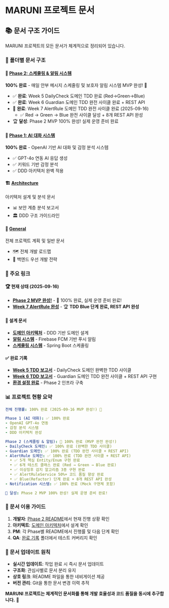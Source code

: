 # MARUNI 프로젝트 문서

## 📚 문서 구조 가이드

MARUNI 프로젝트의 모든 문서가 체계적으로 정리되어 있습니다.

### 📂 폴더별 문서 구조

#### 🎉 [Phase 2: 스케줄링 & 알림 시스템](./phase2/)
**100% 완료** - 매일 안부 메시지 스케줄링 및 보호자 알림 시스템 MVP 완성! 🚀
- ✅ **완료**: Week 5 DailyCheck 도메인 TDD 완료 (Red→Green→Blue)
- ✅ **완료**: Week 6 Guardian 도메인 TDD 완전 사이클 완료 + REST API
- 🎉 **완료**: Week 7 AlertRule 도메인 TDD 완전 사이클 완료 (2025-09-16)
  - ✅ Red → Green → Blue 완전 사이클 달성 + 8개 REST API 완성
- 🏆 **달성**: Phase 2 MVP 100% 완성! 실제 운영 준비 완료

#### 🤖 [Phase 1: AI 대화 시스템](./phase1/)
**100% 완료** - OpenAI 기반 AI 대화 및 감정 분석 시스템
- ✅ GPT-4o 연동 AI 응답 생성
- ✅ 키워드 기반 감정 분석
- ✅ DDD 아키텍처 완벽 적용

#### 🏗️ [Architecture](./architecture/)
아키텍처 설계 및 분석 문서
- 📊 보안 계층 분석 보고서
- 🏛️ DDD 구조 가이드라인

#### 📝 [General](./general/)
전체 프로젝트 계획 및 일반 문서
- 🗺️ 전체 개발 로드맵
- 🔧 백엔드 우선 개발 전략

### 🔗 주요 링크

#### 🏆 현재 상태 (2025-09-16)
- **[Phase 2 MVP 완성!](./phase2/README.md)** - 🎉 100% 완료, 실제 운영 준비 완료!
- **[Week 7 AlertRule 완성](./phase2/planning/week7-alertrule.md)** - 🏆 **TDD Blue 단계 완료, REST API 완성**

#### 📖 설계 문서
- **[도메인 아키텍처](./phase2/implementation/domain-architecture.md)** - DDD 기반 도메인 설계
- **[알림 시스템](./phase2/implementation/notification-system.md)** - Firebase FCM 기반 푸시 알림
- **[스케줄링 시스템](./phase2/implementation/scheduling-system.md)** - Spring Boot 스케줄링

#### ✅ 완료 기록
- **[Week 5 TDD 보고서](./phase2/completed/week5-tdd-report.md)** - DailyCheck 도메인 완벽한 TDD 사이클
- **[Week 6 TDD 보고서](./phase2/completed/week6-guardian-report.md)** - Guardian 도메인 TDD 완전 사이클 + REST API 구현
- **[환경 설정 완료](./phase2/completed/environment-setup.md)** - Phase 2 인프라 구축

### 📊 프로젝트 현황 요약

```yaml
전체 진행률: 100% 완료 (2025-09-16 MVP 완성!) 🎉

Phase 1 (AI 대화): ✅ 100% 완료
- OpenAI GPT-4o 연동
- 감정 분석 시스템
- DDD 아키텍처 완성

Phase 2 (스케줄링 & 알림): 🎉 100% 완료 (MVP 완전 완성!)
- DailyCheck 도메인: ✅ 100% 완료 (완벽한 TDD 사이클)
- Guardian 도메인: ✅ 100% 완료 (TDD 완전 사이클 + REST API)
- AlertRule 도메인: ✅ 100% 완료 (TDD 완전 사이클 + REST API)
  • ✅ 5개 핵심 Entity/Enum 구현 완료
  • ✅ 6개 테스트 클래스 완료 (Red → Green → Blue 완료)
  • ✅ 이상징후 감지 알고리즘 3종 구현 완료
  • ✅ AlertRuleService 50%+ 코드 품질 향상 완료
  • ✅ Blue(Refactor) 단계 완료 + 8개 REST API 완성
- Notification 시스템: ✅ 100% 완료 (Mock 구현체 포함)

🚀 달성: Phase 2 MVP 100% 완성! 실제 운영 준비 완료!
```

### 🔧 문서 이용 가이드

1. **개발자**: [Phase 2 README](./phase2/README.md)에서 현재 진행 상황 확인
2. **아키텍트**: [도메인 아키텍처](./phase2/implementation/domain-architecture.md)에서 설계 확인
3. **PM**: 각 Phase별 README에서 진행률 및 다음 단계 확인
4. **QA**: [완료 기록](./phase2/completed/) 폴더에서 테스트 커버리지 확인

### 📝 문서 업데이트 원칙

- **실시간 업데이트**: 작업 완료 시 즉시 문서 업데이트
- **구조화**: 관심사별로 문서 분리 유지
- **상호 링크**: README 파일을 통한 네비게이션 제공
- **버전 관리**: Git을 통한 문서 변경 이력 추적

**MARUNI 프로젝트는 체계적인 문서화를 통해 개발 효율성과 코드 품질을 동시에 추구합니다.** 🚀